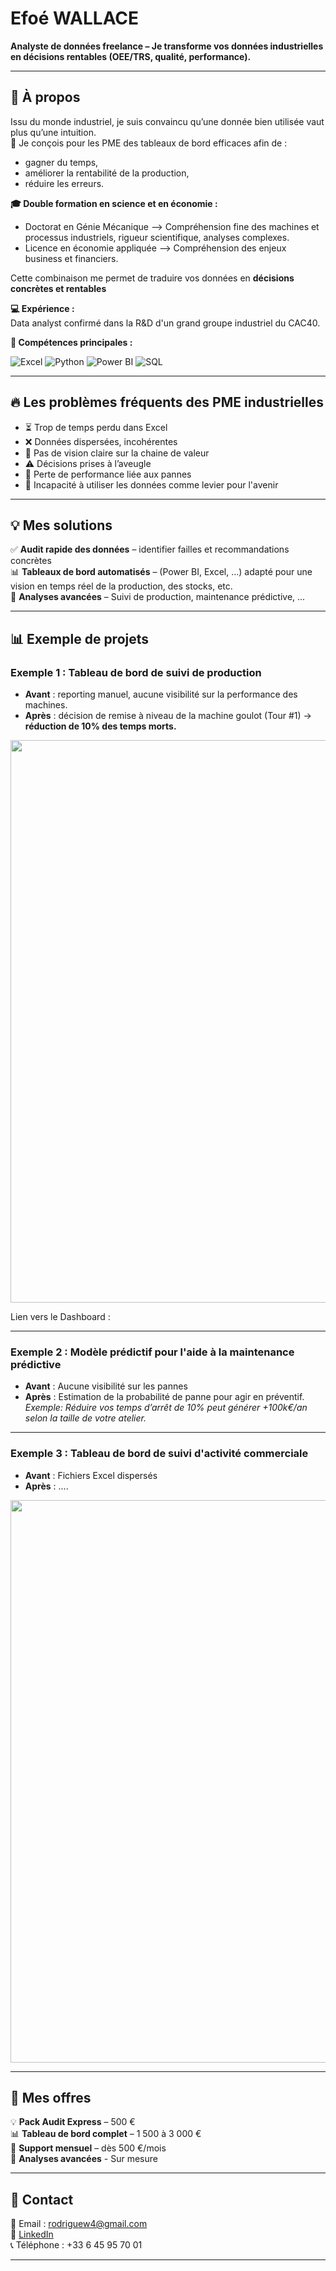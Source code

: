 # Efoé WALLACE
**Analyste de données freelance – Je transforme vos données industrielles en décisions rentables (OEE/TRS, qualité, performance).**  

---

## 👋 À propos 

Issu du monde industriel, je suis convaincu qu’une donnée bien utilisée vaut plus qu’une intuition.  
🎯 Je conçois pour les PME des tableaux de bord efficaces afin de :
- gagner du temps,
- améliorer la rentabilité de la production,
- réduire les erreurs.

**🎓 Double formation en **science** et en **économie** :**
- Doctorat en Génie Mécanique --> Compréhension fine des machines et processus industriels, rigueur scientifique, analyses complexes.  
- Licence en économie appliquée --> Compréhension des enjeux business et financiers.  

Cette combinaison me permet de traduire vos données en **décisions concrètes et rentables**

**💻 Expérience :**  
Data analyst confirmé dans la R&D d'un grand groupe industriel du CAC40.

**🔧 Compétences principales :**

![Excel](https://img.shields.io/badge/-Excel-green?logo=microsoft-excel&logoColor=white)
![Python](https://img.shields.io/badge/-Python-blue?logo=python&logoColor=white)
![Power BI](https://img.shields.io/badge/-Power%20BI-yellow?logo=powerbi&logoColor=black) 
![SQL](https://img.shields.io/badge/-SQL-lightgrey?logo=databricks&logoColor=white)    

---

## 🔥 Les problèmes fréquents des PME industrielles 
- ⏳ Trop de temps perdu dans Excel  
- ❌ Données dispersées, incohérentes  
- 🤷 Pas de vision claire sur la chaine de valeur
- ⚠️ Décisions prises à l’aveugle 
- 🔧 Perte de performance liée aux pannes 
- 🚀 Incapacité à utiliser les données comme levier pour l'avenir 

---

## 💡 Mes solutions  
✅ **Audit rapide des données** – identifier failles et recommandations concrètes  
📊 **Tableaux de bord automatisés** – (Power BI, Excel, ...) adapté pour une vision en temps réel de la production, des stocks, etc.   
🔮 **Analyses avancées** – Suivi de production, maintenance prédictive, ...     

---

## 📊 Exemple de projets  

### Exemple 1 : Tableau de bord de suivi de production  
- **Avant** : reporting manuel, aucune visibilité sur la performance des machines.  
- **Après** : décision de remise à niveau de la machine goulot (Tour #1) → **réduction de 10% des temps morts.**  

<img src="./images/Dashboard_exemple_1.gif" width="900"/> 

Lien vers le Dashboard : 

---

### Exemple 2 : Modèle prédictif pour l'aide à la maintenance prédictive 
- **Avant** : Aucune visibilité sur les pannes   
- **Après** : Estimation de la probabilité de panne pour agir en préventif.  
_Exemple: Réduire vos temps d’arrêt de 10% peut générer +100k€/an selon la taille de votre atelier._

---

### Exemple 3 : Tableau de bord de suivi d'activité commerciale
- **Avant** : Fichiers Excel dispersés   
- **Après** : ....

<img src="./images/Dashboard_exemple_3.gif" width="900"/> 

---

## 💼 Mes offres  
💡 **Pack Audit Express** – 500 €  
📊 **Tableau de bord complet** – 1 500 à 3 000 €  
🤝 **Support mensuel** – dès 500 €/mois  
🔮 **Analyses avancées** - Sur mesure

---

## 📩 Contact  
📧 Email : rodriguew4@gmail.com  
🔗 [LinkedIn](https://www.linkedin.com/in/efo%C3%A9-rodrigue-w-87705a12a)   
📞 Téléphone : +33 6 45 95 70 01 

---

